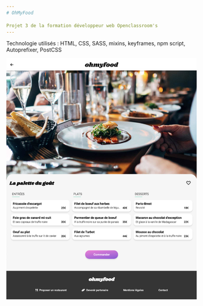 ```yaml
---
# OhMyFood

Projet 3 de la formation développeur web Openclassroom's
---
```


Technologie utilisés : HTML, CSS, SASS, mixins, keyframes,
npm script,
Autoprefixer, PostCSS

![Screenshot](./public/img/img-readme.png)
